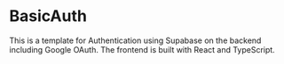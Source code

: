 # BasicAuth

This is a template for Authentication using Supabase on the backend including Google OAuth. The frontend is built with React and TypeScript.
